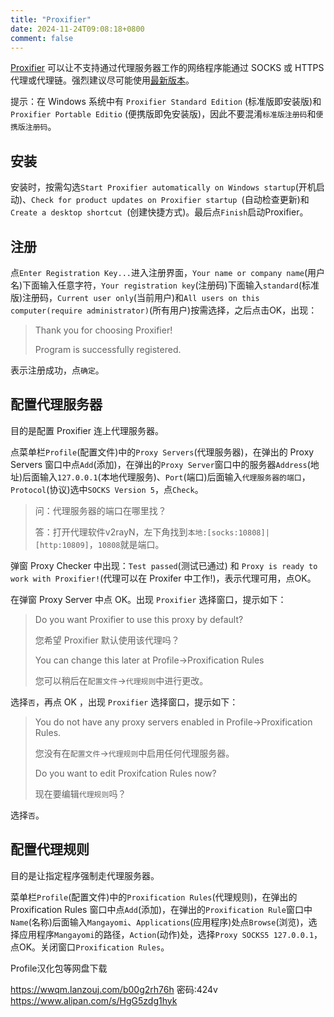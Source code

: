 ```yaml
---
title: "Proxifier"
date: 2024-11-24T09:08:18+0800
comment: false
---
```


[Proxifier](https://www.proxifier.com) 可以让不支持通过代理服务器工作的网络程序能通过 SOCKS 或 HTTPS 代理或代理链。强烈建议尽可能使用[最新版本](https://www.proxifier.com/download)。

提示：在 Windows 系统中有 `Proxifier Standard Edition` (标准版即安装版)和 `Proxifier Portable Editio` (便携版即免安装版)，因此不要混淆`标准版注册码`和`便携版注册码`。


## 安装

安装时，按需勾选`Start Proxifier automatically on Windows startup`(开机启动)、`Check for product updates on Proxifier startup
`(自动检查更新)和`Create a desktop shortcut
`(创建快捷方式)。最后点`Finish`启动Proxifier。

## 注册

点`Enter Registration Key...`进入注册界面，`Your name or company name`(用户名)下面输入任意字符，`Your registration key`(注册码)下面输入`standard`(标准版)注册码，`Current user only`(当前用户)和`All users on this computer(require administrator)`(所有用户)按需选择，之后点击OK，出现：

> Thank you for choosing Proxifier!
> 
> Program is successfully registered.

表示注册成功，点`确定`。

## 配置代理服务器

目的是配置 Proxifier 连上代理服务器。

点菜单栏`Profile`(配置文件)中的`Proxy Servers`(代理服务器)，在弹出的 Proxy Servers 窗口中点`Add`(添加)，在弹出的`Proxy Server`窗口中的服务器`Address`(地址)后面输入`127.0.0.1`(本地代理服务)、`Port`(端口)后面输入`代理服务器的端口`，`Protocol`(协议)选中`SOCKS Version 5`，点`Check`。

> 问：代理服务器的端口在哪里找？
> 
> 答：打开代理软件v2rayN，左下角找到`本地:[socks:10808]| [http:10809]`，`10808`就是端口。

弹窗 Proxy Checker 中出现：`Test passed`(测试已通过) 和 `Proxy is ready to work with Proxifier!`(代理可以在 Proxifer 中工作!)，表示代理可用，点OK。

在弹窗 Proxy Server 中点 OK。出现 `Proxifier` 选择窗口，提示如下：

> Do you want Proxifier to use this proxy by default?
> 
> 您希望 Proxifier 默认使用该代理吗？
> 
> You can change this later at Profile->Proxification Rules
> 
> 您可以稍后在`配置文件`->`代理规则`中进行更改。

选择`否`，再点 OK ，出现 `Proxifier` 选择窗口，提示如下：

> You do not have any proxy servers enabled in Profile->Proxification Rules.
> 
> 您没有在`配置文件`->`代理规则`中启用任何代理服务器。
> 
> Do you want to edit Proxifcation Rules now?
> 
> 现在要编辑`代理规则`吗？

选择`否`。


## 配置代理规则

目的是让指定程序强制走代理服务器。

菜单栏`Profile`(配置文件)中的`Proxification Rules`(代理规则)，在弹出的 Proxification Rules 窗口中点`Add`(添加)，在弹出的`Proxification Rule`窗口中`Name`(名称)后面输入`Mangayomi`、`Applications`(应用程序)处点`Browse`(浏览)，选择应用程序`Mangayomi`的路径，`Action`(动作)处，选择`Proxy SOCKS5 127.0.0.1`，点OK。关闭窗口`Proxification Rules`。

Profile汉化包等网盘下载

https://wwqm.lanzouj.com/b00g2rh76h 密码:424v
https://www.alipan.com/s/HgG5zdg1hyk


